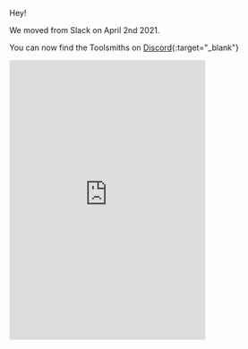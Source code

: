 
Hey!

We moved from Slack on April 2nd 2021.

You can now find the Toolsmiths on [Discord](https://discord.gg/k4PuzbZ){:target="_blank"}

<iframe src="https://discord.com/widget?id=767468923037155340&theme=dark" width="350" height="500" allowtransparency="true" frameborder="0" sandbox="allow-popups allow-popups-to-escape-sandbox allow-same-origin allow-scripts"></iframe>
